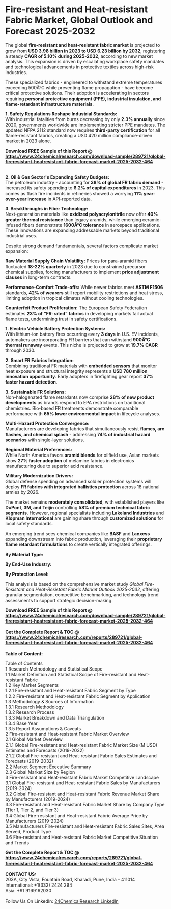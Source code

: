 <h1>Fire-resistant and Heat-resistant Fabric Market, Global Outlook and Forecast 2025-2032</h1><p>The global <strong>fire-resistant and heat-resistant fabric market</strong> is projected to grow from <strong>USD 3.98 billion in 2023 to USD 6.23 billion by 2032</strong>, registering a steady <strong>CAGR of 5.10% during 2025-2032</strong>, according to new market analysis. This expansion is driven by escalating workplace safety mandates and technological advancements in protective textiles across high-risk industries.</p><p>These specialized fabrics - engineered to withstand extreme temperatures exceeding 500Â°C while preventing flame propagation - have become critical protective solutions. Their adoption is accelerating in sectors requiring <strong>personal protective equipment (PPE), industrial insulation, and flame-retardant infrastructure materials</strong>.</p><p><strong>1. Safety Regulations Reshape Industrial Standards:</strong><br>
With industrial fatalities from burns decreasing by only <strong>2.3% annually</strong> since 2020, governments worldwide are implementing stricter PPE mandates. The updated NFPA 2112 standard now requires <strong>third-party certification</strong> for all flame-resistant fabrics, creating a USD 420 million compliance-driven market in 2023 alone.</p><div><b>Download FREE Sample of this Report @ 
            <a href="https://www.24chemicalresearch.com/download-sample/289721/global-fireresistant-heatresistant-fabric-forecast-market-2025-2032-464">
            https://www.24chemicalresearch.com/download-sample/289721/global-fireresistant-heatresistant-fabric-forecast-market-2025-2032-464</a></b></div><br><p><strong>2. Oil &amp; Gas Sector's Expanding Safety Budgets:</strong><br>
The petroleum industry - accounting for <strong>38% of global FR fabric demand</strong> - increased its safety spending to <strong>6.2% of capital expenditures</strong> in 2023. This comes as flash fire incidents in refineries showed a worrying <strong>11% year-over-year increase</strong> in API-reported data.</p><p><strong>3. Breakthroughs in Fiber Technology:</strong><br>
Next-generation materials like <strong>oxidized polyacrylonitrile</strong> now offer <strong>40% greater thermal resistance</strong> than legacy aramids, while emerging ceramic-infused fibers demonstrate <strong>1600Â°C tolerance</strong> in aerospace applications. These innovations are expanding addressable markets beyond traditional industrial uses.</p><p>Despite strong demand fundamentals, several factors complicate market expansion:</p><p><strong>Raw Material Supply Chain Volatility:</strong> Prices for para-aramid fibers fluctuated <strong>18-22% quarterly</strong> in 2023 due to constrained precursor chemical supplies, forcing manufacturers to implement <strong>price adjustment clauses</strong> in long-term contracts.</p><p><strong>Performance-Comfort Trade-offs:</strong> While newer fabrics meet <strong>ASTM F1506</strong> standards, <strong>42% of wearers</strong> still report mobility restrictions and heat stress, limiting adoption in tropical climates without cooling technologies.</p><p><strong>Counterfeit Product Proliferation:</strong> The European Safety Federation estimates <strong>23% of "FR-rated" fabrics</strong> in developing markets fail actual flame tests, undermining trust in safety certifications.</p><p><strong>1. Electric Vehicle Battery Protection Systems:</strong><br>
With lithium-ion battery fires occurring every <strong>3 days</strong> in U.S. EV incidents, automakers are incorporating FR barriers that can withstand <strong>900Â°C thermal runaway</strong> events. This niche is projected to grow at <strong>19.7% CAGR</strong> through 2030.</p><p><strong>2. Smart FR Fabrics Integration:</strong><br>
Combining traditional FR materials with <strong>embedded sensors</strong> that monitor heat exposure and structural integrity represents a <strong>USD 780 million innovation opportunity</strong>. Early adopters in firefighting gear report <strong>37% faster hazard detection</strong>.</p><p><strong>3. Sustainable FR Solutions:</strong><br>
Non-halogenated flame retardants now comprise <strong>28% of new product developments</strong> as brands respond to EPA restrictions on traditional chemistries. Bio-based FR treatments demonstrate comparable performance with <strong>65% lower environmental impact</strong> in lifecycle analyses.</p><p><strong>Multi-Hazard Protection Convergence:</strong><br>
	Manufacturers are developing fabrics that simultaneously resist <strong>flames, arc flashes, and chemical splash</strong> - addressing <strong>74% of industrial hazard scenarios</strong> with single-layer solutions.</p><p><strong>Regional Material Preferences:</strong><br>
	While North America favors <strong>aramid blends</strong> for oilfield use, Asian markets show <strong>27% faster adoption</strong> of melamine fabrics in electronics manufacturing due to superior acid resistance.</p><p><strong>Military Modernization Drivers:</strong><br>
	Global defense spending on advanced soldier protection systems will deploy <strong>FR fabrics with integrated ballistics protection</strong> across 18 national armies by 2026.</p><p>The market remains <strong>moderately consolidated</strong>, with established players like <strong>DuPont, 3M, and Teijin</strong> controlling <strong>58% of premium technical fabric segments</strong>. However, regional specialists including <strong>Lakeland Industries</strong> and <strong>Klopman International</strong> are gaining share through <strong>customized solutions</strong> for local safety standards.</p><p>An emerging trend sees chemical companies like <strong>BASF</strong> and <strong>Lanxess</strong> expanding downstream into fabric production, leveraging their <strong>proprietary flame retardant formulations</strong> to create vertically integrated offerings.</p><p><strong>By Material Type:</strong></p><p><strong>By End-Use Industry:</strong></p><p><strong>By Protection Level:</strong></p><p>This analysis is based on the comprehensive market study <em>Global Fire-Resistant and Heat-Resistant Fabric Market Outlook 2025-2032</em>, offering granular segmentation, competitive benchmarking, and technology trend assessments to support strategic decision-making.</p><div><b>Download FREE Sample of this Report @ 
            <a href="https://www.24chemicalresearch.com/download-sample/289721/global-fireresistant-heatresistant-fabric-forecast-market-2025-2032-464">
            https://www.24chemicalresearch.com/download-sample/289721/global-fireresistant-heatresistant-fabric-forecast-market-2025-2032-464</a></b></div><br><div><b>Get the Complete Report & TOC @ 
            <a href="https://www.24chemicalresearch.com/reports/289721/global-fireresistant-heatresistant-fabric-forecast-market-2025-2032-464">
            https://www.24chemicalresearch.com/reports/289721/global-fireresistant-heatresistant-fabric-forecast-market-2025-2032-464</a></b></div><br>
            <b>Table of Content:</b><p>Table of Contents<br />
1 Research Methodology and Statistical Scope<br />
1.1 Market Definition and Statistical Scope of Fire-resistant and Heat-resistant Fabric<br />
1.2 Key Market Segments<br />
1.2.1 Fire-resistant and Heat-resistant Fabric Segment by Type<br />
1.2.2 Fire-resistant and Heat-resistant Fabric Segment by Application<br />
1.3 Methodology & Sources of Information<br />
1.3.1 Research Methodology<br />
1.3.2 Research Process<br />
1.3.3 Market Breakdown and Data Triangulation<br />
1.3.4 Base Year<br />
1.3.5 Report Assumptions & Caveats<br />
2 Fire-resistant and Heat-resistant Fabric Market Overview<br />
2.1 Global Market Overview<br />
2.1.1 Global Fire-resistant and Heat-resistant Fabric Market Size (M USD) Estimates and Forecasts (2019-2032)<br />
2.1.2 Global Fire-resistant and Heat-resistant Fabric Sales Estimates and Forecasts (2019-2032)<br />
2.2 Market Segment Executive Summary<br />
2.3 Global Market Size by Region<br />
3 Fire-resistant and Heat-resistant Fabric Market Competitive Landscape<br />
3.1 Global Fire-resistant and Heat-resistant Fabric Sales by Manufacturers (2019-2024)<br />
3.2 Global Fire-resistant and Heat-resistant Fabric Revenue Market Share by Manufacturers (2019-2024)<br />
3.3 Fire-resistant and Heat-resistant Fabric Market Share by Company Type (Tier 1, Tier 2, and Tier 3)<br />
3.4 Global Fire-resistant and Heat-resistant Fabric Average Price by Manufacturers (2019-2024)<br />
3.5 Manufacturers Fire-resistant and Heat-resistant Fabric Sales Sites, Area Served, Product Type<br />
3.6 Fire-resistant and Heat-resistant Fabric Market Competitive Situation and Trends<br />
</p><div><b>Get the Complete Report & TOC @ 
            <a href="https://www.24chemicalresearch.com/reports/289721/global-fireresistant-heatresistant-fabric-forecast-market-2025-2032-464">
            https://www.24chemicalresearch.com/reports/289721/global-fireresistant-heatresistant-fabric-forecast-market-2025-2032-464</a></b></div><br><b>CONTACT US:</b><br>
            203A, City Vista, Fountain Road, Kharadi, Pune, India - 411014<br>
            International: +1(332) 2424 294<br>
            Asia: +91 9169162030 <br><br>
            Follow Us On LinkedIn: <a href="https://www.linkedin.com/company/24chemicalresearch/">24ChemicalResearch LinkedIn</a>
